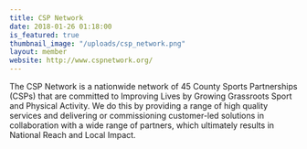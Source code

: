 ```yaml
---
title: CSP Network
date: 2018-01-26 01:18:00 
is_featured: true
thumbnail_image: "/uploads/csp_network.png"
layout: member
website: http://www.cspnetwork.org/
---
```


The CSP Network is a nationwide network of 45 County Sports Partnerships (CSPs) that are committed to Improving Lives by Growing Grassroots Sport and Physical Activity. We do this by providing a range of high quality services and delivering or commissioning customer-led solutions in collaboration with a wide range of partners, which ultimately results in National Reach and Local Impact.